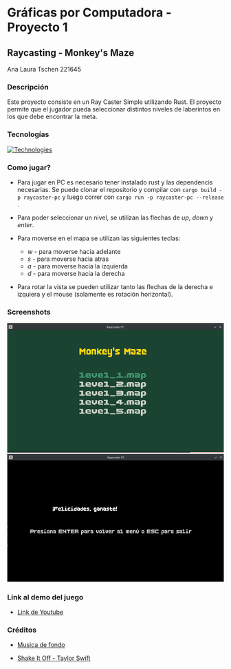 # Gráficas por Computadora - Proyecto 1
## Raycasting - Monkey's Maze
Ana Laura Tschen 221645

### Descripción
Este proyecto consiste en un Ray Caster Simple utilizando Rust. El proyecto permite que el jugador pueda seleccionar distintos niveles de laberintos en los que debe encontrar la meta.

### Tecnologías
[![Technologies](https://skillicons.dev/icons?i=rust&perline=1)](https://skillicons.dev)

### Como jugar?
+ Para jugar en PC es necesario tener instalado rust y las dependencis necesarias. Se puede clonar el repositorio y compilar con ``` cargo build -p raycaster-pc ``` y luego correr con ``` cargo run -p raycaster-pc --release   ``` .

+ Para poder seleccionar un nivel, se utilizan las flechas de *up*, *down* y *enter*.

+ Para moverse en el mapa se utilizan las siguientes teclas:
    + *w* - para moverse hacia adelante
    + *s* - para moverse hacia atras
    + *a* - para moverse hacia la izquierda
    + *d*  - para moverse hacia la derecha
+ Para rotar la vista se pueden utilizar tanto las flechas de la derecha e izquiera y el mouse (solamente es rotación horizontal).

### Screenshots
![Main menu picture](image.png)
![Pantalla final](image-1.png)

### Link al demo del juego
+ [Link de Youtube]()

### Créditos
+ [Musica de fondo](https://opengameart.org/)

+ [Shake It Off - Taylor Swift](https://youtu.be/H59xVMF4zxE?si=Pd4if9VQqbHudZz0)